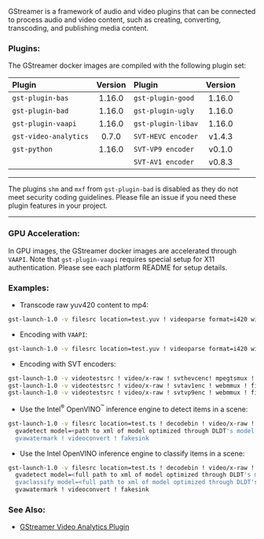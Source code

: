 
GStreamer is a framework of audio and video plugins that can be connected to process audio and video content, such as creating, converting, transcoding, and publishing media content.

### Plugins:

The GStreamer docker images are compiled with the following plugin set:

| Plugin | Version| Plugin | Version|
|:---|:---:|:---|:---:|
|`gst-plugin-bas`|1.16.0|`gst-plugin-good`|1.16.0|
|`gst-plugin-bad`|1.16.0|`gst-plugin-ugly`|1.16.0|
|`gst-plugin-vaapi`|1.16.0|`gst-plugin-libav`|1.16.0|
|`gst-video-analytics`|0.7.0|`SVT-HEVC encoder`|v1.4.3|
|`gst-python`|1.16.0|`SVT-VP9 encoder`|v0.1.0|
|||`SVT-AV1 encoder`|v0.8.3|

---

The plugins `shm` and `mxf` from `gst-plugin-bad` is disabled as they do not meet security coding guidelines. Please file an issue if you need these plugin features in your project.

---

### GPU Acceleration:

In GPU images, the GStreamer docker images are accelerated through `VAAPI`. Note that `gst-plugin-vaapi` requires special setup for X11 authentication. Please see each platform README for setup details.

### Examples:

- Transcode raw yuv420 content to mp4:  

```bash
gst-launch-1.0 -v filesrc location=test.yuv ! videoparse format=i420 width=320 height=240 framerate=30 ! x264enc ! mpegtsmux ! filesink location=test.ts
```

- Encoding with `VAAPI`:  

```bash
gst-launch-1.0 -v filesrc location=test.yuv ! videoparse format=i420 width=320 height=240 framerate=30 ! vaapih264enc ! mpegtsmux ! filesink location=test.ts
```

- Encoding with SVT encoders:  

```bash
gst-launch-1.0 -v videotestsrc ! video/x-raw ! svthevcenc! mpegtsmux ! filesink location=hevc.ts
gst-launch-1.0 -v videotestsrc ! video/x-raw ! svtav1enc ! webmmux ! filesink location=av1.mkv
gst-launch-1.0 -v videotestsrc ! video/x-raw ! svtvp9enc ! webmmux ! filesink location=vp9.mkv
```

- Use the Intel<sup>&reg;</sup> OpenVINO<sup>&trade;</sup> inference engine to detect items in a scene: 

```bash
gst-launch-1.0 -v filesrc location=test.ts ! decodebin ! video/x-raw ! videoconvert ! \
  gvadetect model=<path to xml of model optimized through DLDT's model optimizer> ! queue ! \
  gvawatermark ! videoconvert ! fakesink
```

- Use the Intel OpenVINO inference engine to classify items in a scene:  

```bash
gst-launch-1.0 -v filesrc location=test.ts ! decodebin ! video/x-raw ! videoconvert ! \
  gvadetect model=<full path to xml of model optimized through DLDT's model optimizer> ! queue ! \
  gvaclassify model=<full path to xml of model optimized through DLDT's model optimizer> object-class=vehicle ! queue ! \
  gvawatermark ! videoconvert ! fakesink
```

### See Also:

- [GStreamer Video Analytics Plugin](https://github.com/opencv/gst-video-analytics)   

